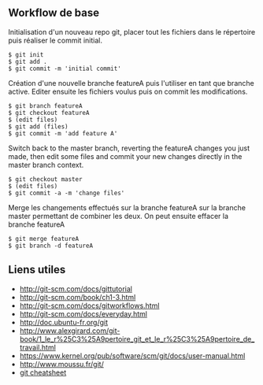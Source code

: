 ## Workflow de base

Initialisation d'un nouveau repo git, placer tout les fichiers dans le répertoire puis réaliser le commit initial.

    $ git init
    $ git add .
    $ git commit -m 'initial commit'

Création d'une nouvelle branche featureA puis l'utiliser en tant que branche active. Editer ensuite les fichiers voulus puis on commit les modifications.

    $ git branch featureA
    $ git checkout featureA
    $ (edit files)
    $ git add (files)
    $ git commit -m 'add feature A'

Switch back to the master branch, reverting the featureA changes you just made, then edit some files and commit your new changes directly in the master branch context.

    $ git checkout master
    $ (edit files)
    $ git commit -a -m 'change files'

Merge les changements effectués sur la branche featureA sur la branche master permettant de combiner les deux. On peut ensuite effacer la branche featureA

    $ git merge featureA
    $ git branch -d featureA

## Liens utiles

- http://git-scm.com/docs/gittutorial
- http://git-scm.com/book/ch1-3.html
- http://git-scm.com/docs/gitworkflows.html
- http://git-scm.com/docs/everyday.html
- http://doc.ubuntu-fr.org/git
- http://www.alexgirard.com/git-book/1_le_r%25C3%25A9pertoire_git_et_le_r%25C3%25A9pertoire_de_travail.html
- https://www.kernel.org/pub/software/scm/git/docs/user-manual.html
- http://www.moussu.fr/git/
- [git cheatsheet](http://ndpsoftware.com/git-cheatsheet.html)
